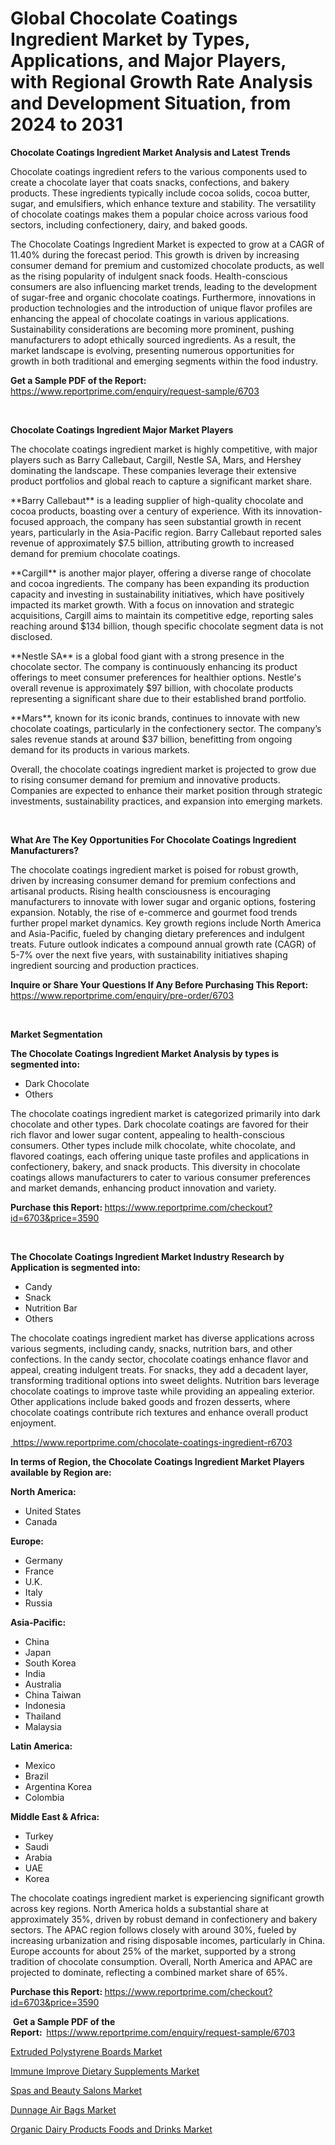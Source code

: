 <p><h1>Global Chocolate Coatings Ingredient Market by Types, Applications, and Major Players, with Regional Growth Rate Analysis and Development Situation, from 2024 to 2031</h1></p><p><strong>Chocolate Coatings Ingredient Market Analysis and Latest Trends</strong></p>
<p><p>Chocolate coatings ingredient refers to the various components used to create a chocolate layer that coats snacks, confections, and bakery products. These ingredients typically include cocoa solids, cocoa butter, sugar, and emulsifiers, which enhance texture and stability. The versatility of chocolate coatings makes them a popular choice across various food sectors, including confectionery, dairy, and baked goods.</p><p>The Chocolate Coatings Ingredient Market is expected to grow at a CAGR of 11.40% during the forecast period. This growth is driven by increasing consumer demand for premium and customized chocolate products, as well as the rising popularity of indulgent snack foods. Health-conscious consumers are also influencing market trends, leading to the development of sugar-free and organic chocolate coatings. Furthermore, innovations in production technologies and the introduction of unique flavor profiles are enhancing the appeal of chocolate coatings in various applications. Sustainability considerations are becoming more prominent, pushing manufacturers to adopt ethically sourced ingredients. As a result, the market landscape is evolving, presenting numerous opportunities for growth in both traditional and emerging segments within the food industry.</p></p>
<p><strong>Get a Sample PDF of the Report:&nbsp;</strong> <a href="https://www.reportprime.com/enquiry/request-sample/6703?utm_campaign=34&utm_medium=2&utm_source=Github&utm_content=ia&utm_term=15112024&utm_id=chocolate-coatings-ingredient">https://www.reportprime.com/enquiry/request-sample/6703</a></p>
<p>&nbsp;</p>
<p><strong>Chocolate Coatings Ingredient Major Market Players</strong></p>
<p><p>The chocolate coatings ingredient market is highly competitive, with major players such as Barry Callebaut, Cargill, Nestle SA, Mars, and Hershey dominating the landscape. These companies leverage their extensive product portfolios and global reach to capture a significant market share.</p><p>**Barry Callebaut** is a leading supplier of high-quality chocolate and cocoa products, boasting over a century of experience. With its innovation-focused approach, the company has seen substantial growth in recent years, particularly in the Asia-Pacific region. Barry Callebaut reported sales revenue of approximately $7.5 billion, attributing growth to increased demand for premium chocolate coatings.</p><p>**Cargill** is another major player, offering a diverse range of chocolate and cocoa ingredients. The company has been expanding its production capacity and investing in sustainability initiatives, which have positively impacted its market growth. With a focus on innovation and strategic acquisitions, Cargill aims to maintain its competitive edge, reporting sales reaching around $134 billion, though specific chocolate segment data is not disclosed.</p><p>**Nestle SA** is a global food giant with a strong presence in the chocolate sector. The company is continuously enhancing its product offerings to meet consumer preferences for healthier options. Nestle's overall revenue is approximately $97 billion, with chocolate products representing a significant share due to their established brand portfolio.</p><p>**Mars**, known for its iconic brands, continues to innovate with new chocolate coatings, particularly in the confectionery sector. The company’s sales revenue stands at around $37 billion, benefitting from ongoing demand for its products in various markets.</p><p>Overall, the chocolate coatings ingredient market is projected to grow due to rising consumer demand for premium and innovative products. Companies are expected to enhance their market position through strategic investments, sustainability practices, and expansion into emerging markets.</p></p>
<p>&nbsp;</p>
<p><strong>What Are The Key Opportunities For Chocolate Coatings Ingredient Manufacturers?</strong></p>
<p><p>The chocolate coatings ingredient market is poised for robust growth, driven by increasing consumer demand for premium confections and artisanal products. Rising health consciousness is encouraging manufacturers to innovate with lower sugar and organic options, fostering expansion. Notably, the rise of e-commerce and gourmet food trends further propel market dynamics. Key growth regions include North America and Asia-Pacific, fueled by changing dietary preferences and indulgent treats. Future outlook indicates a compound annual growth rate (CAGR) of 5-7% over the next five years, with sustainability initiatives shaping ingredient sourcing and production practices.</p></p>
<p><strong>Inquire or Share Your Questions If Any Before Purchasing This Report:</strong> <a href="https://www.reportprime.com/enquiry/pre-order/6703?utm_campaign=34&utm_medium=2&utm_source=Github&utm_content=ia&utm_term=15112024&utm_id=chocolate-coatings-ingredient">https://www.reportprime.com/enquiry/pre-order/6703</a></p>
<p>&nbsp;</p>
<p><strong>Market Segmentation</strong></p>
<p><strong>The Chocolate Coatings Ingredient Market Analysis by types is segmented into:</strong></p>
<p><ul><li>Dark Chocolate</li><li>Others</li></ul></p>
<p><p>The chocolate coatings ingredient market is categorized primarily into dark chocolate and other types. Dark chocolate coatings are favored for their rich flavor and lower sugar content, appealing to health-conscious consumers. Other types include milk chocolate, white chocolate, and flavored coatings, each offering unique taste profiles and applications in confectionery, bakery, and snack products. This diversity in chocolate coatings allows manufacturers to cater to various consumer preferences and market demands, enhancing product innovation and variety.</p></p>
<p><strong>Purchase this Report:&nbsp;</strong><a href="https://www.reportprime.com/checkout?id=6703&price=3590&utm_campaign=34&utm_medium=2&utm_source=Github&utm_content=ia&utm_term=15112024&utm_id=chocolate-coatings-ingredient">https://www.reportprime.com/checkout?id=6703&price=3590</a></p>
<p>&nbsp;</p>
<p><strong>The Chocolate Coatings Ingredient Market Industry Research by Application is segmented into:</strong></p>
<p><ul><li>Candy</li><li>Snack</li><li>Nutrition Bar</li><li>Others</li></ul></p>
<p><p>The chocolate coatings ingredient market has diverse applications across various segments, including candy, snacks, nutrition bars, and other confections. In the candy sector, chocolate coatings enhance flavor and appeal, creating indulgent treats. For snacks, they add a decadent layer, transforming traditional options into sweet delights. Nutrition bars leverage chocolate coatings to improve taste while providing an appealing exterior. Other applications include baked goods and frozen desserts, where chocolate coatings contribute rich textures and enhance overall product enjoyment.</p></p>
<p><a href="https://www.reportprime.com/chocolate-coatings-ingredient-r6703?utm_campaign=34&utm_medium=2&utm_source=Github&utm_content=ia&utm_term=15112024&utm_id=chocolate-coatings-ingredient">&nbsp;https://www.reportprime.com/chocolate-coatings-ingredient-r6703</a></p>
<p><strong>In terms of Region, the Chocolate Coatings Ingredient Market Players available by Region are:</strong></p>
<p>
    <p> <strong> North America: </strong>
        <ul>
            <li>United States</li>
            <li>Canada</li>
        </ul>
        </p> 
    <p> <strong> Europe: </strong>
        <ul>
            <li>Germany</li>
            <li>France</li>
            <li>U.K.</li>
            <li>Italy</li>
            <li>Russia</li>
        </ul>
        </p> 
    <p> <strong> Asia-Pacific: </strong>
        <ul>
            <li>China</li>
            <li>Japan</li>
            <li>South Korea</li>
            <li>India</li>
            <li>Australia</li>
            <li>China Taiwan</li>
            <li>Indonesia</li>
            <li>Thailand</li>
            <li>Malaysia</li>
        </ul>
        </p> 
    <p> <strong> Latin America: </strong>
        <ul>
            <li>Mexico</li>
            <li>Brazil</li>
            <li>Argentina Korea</li>
            <li>Colombia</li>
        </ul>
        </p> 
    <p> <strong> Middle East & Africa: </strong>
        <ul>
            <li>Turkey</li>
            <li>Saudi</li>
            <li>Arabia</li>
            <li>UAE</li>
            <li>Korea</li>
        </ul>
    </p>
    </p>
<p><p>The chocolate coatings ingredient market is experiencing significant growth across key regions. North America holds a substantial share at approximately 35%, driven by robust demand in confectionery and bakery sectors. The APAC region follows closely with around 30%, fueled by increasing urbanization and rising disposable incomes, particularly in China. Europe accounts for about 25% of the market, supported by a strong tradition of chocolate consumption. Overall, North America and APAC are projected to dominate, reflecting a combined market share of 65%.</p></p>
<p><strong>Purchase this Report: </strong><a href="https://www.reportprime.com/checkout?id=6703&price=3590&utm_campaign=34&utm_medium=2&utm_source=Github&utm_content=ia&utm_term=15112024&utm_id=chocolate-coatings-ingredient">https://www.reportprime.com/checkout?id=6703&price=3590</a></p>
<p>&nbsp;<strong>Get a Sample PDF of the Report:&nbsp;&nbsp;</strong><a href="https://www.reportprime.com/enquiry/request-sample/6703?utm_campaign=34&utm_medium=2&utm_source=Github&utm_content=ia&utm_term=15112024&utm_id=chocolate-coatings-ingredient">https://www.reportprime.com/enquiry/request-sample/6703</a></p>
<p><strong></strong></p>
<p><p><a href="https://www.linkedin.com/pulse/investment-opportunities-extruded-polystyrene-boards-sector-nle1f?utm_campaign=34&utm_medium=2&utm_source=Github&utm_content=ia&utm_term=15112024&utm_id=chocolate-coatings-ingredient">Extruded Polystyrene Boards Market</a></p><p><a href="https://github.com/guneycigdem35/Market-Research-Report-List-5/blob/main/immune-improve-dietary-supplements-market.md?utm_campaign=34&utm_medium=2&utm_source=Github&utm_content=ia&utm_term=15112024&utm_id=chocolate-coatings-ingredient">Immune Improve Dietary Supplements Market</a></p><p><a href="https://issuu.com/reportprime-2/docs/spas-and-beauty-salons-market-size-_ca405e09044606?utm_campaign=34&utm_medium=2&utm_source=Github&utm_content=ia&utm_term=15112024&utm_id=chocolate-coatings-ingredient">Spas and Beauty Salons Market</a></p><p><a href="https://www.linkedin.com/pulse/global-dunnage-air-bags-market-forecast-2024-2031-trends-impact-ln4yf?utm_campaign=34&utm_medium=2&utm_source=Github&utm_content=ia&utm_term=15112024&utm_id=chocolate-coatings-ingredient">Dunnage Air Bags Market</a></p><p><a href="https://github.com/AshikRahman991/Market-Research-Report-List-1/blob/main/organic-dairy-products-foods-and-drinks-market.md?utm_campaign=34&utm_medium=2&utm_source=Github&utm_content=ia&utm_term=15112024&utm_id=chocolate-coatings-ingredient">Organic Dairy Products Foods and Drinks Market</a></p></p>